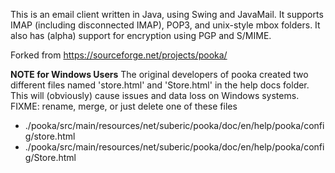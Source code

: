 This is an email client written in Java, using Swing and JavaMail. It supports IMAP (including
disconnected IMAP), POP3, and unix-style mbox folders. It also has (alpha) support for encryption using PGP and S/MIME.

Forked from https://sourceforge.net/projects/pooka/

**NOTE for Windows Users**
The original developers of pooka created two different files named 'store.html' and 'Store.html' in the help docs folder. This will (obviously) cause issues and data loss on Windows systems.
FIXME: rename, merge, or just delete one of these files

- ./pooka/src/main/resources/net/suberic/pooka/doc/en/help/pooka/config/store.html
- ./pooka/src/main/resources/net/suberic/pooka/doc/en/help/pooka/config/Store.html


